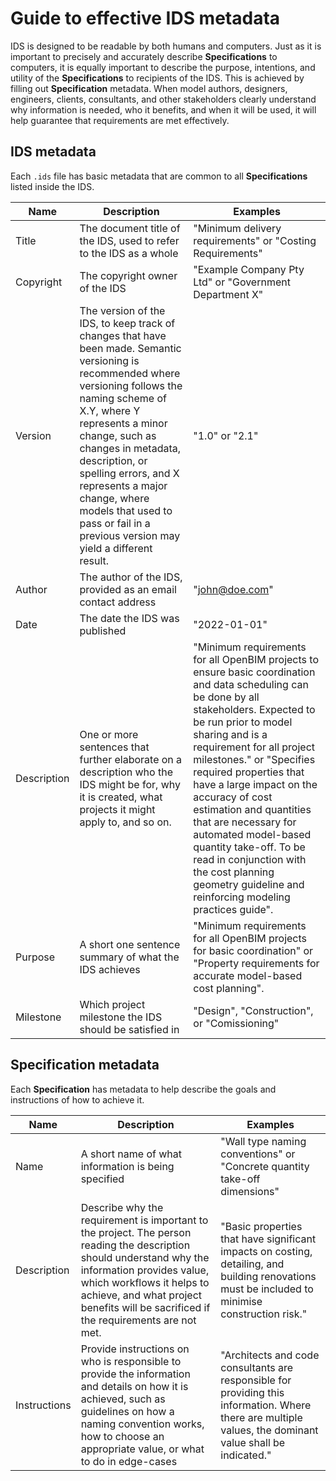 # Guide to effective IDS metadata

IDS is designed to be readable by both humans and computers. Just as it is important to precisely and accurately describe **Specifications** to computers, it is equally important to describe the purpose, intentions, and utility of the **Specifications** to recipients of the IDS. This is achieved by filling out **Specification** metadata. When model authors, designers, engineers, clients, consultants, and other stakeholders clearly understand why information is needed, who it benefits, and when it will be used, it will help guarantee that requirements are met effectively.

## IDS metadata

Each `.ids` file has basic metadata that are common to all **Specifications** listed inside the IDS.

| Name        | Description                                                                                                                                                                                                                                                                                                                                                                              | Examples                                                                                                                                                                                                                                                                                                                                                                                                                                                                                                                 |
| ----------- | ---------------------------------------------------------------------------------------------------------------------------------------------------------------------------------------------------------------------------------------------------------------------------------------------------------------------------------------------------------------------------------------- | ------------------------------------------------------------------------------------------------------------------------------------------------------------------------------------------------------------------------------------------------------------------------------------------------------------------------------------------------------------------------------------------------------------------------------------------------------------------------------------------------------------------------ |
| Title       | The document title of the IDS, used to refer to the IDS as a whole                                                                                                                                                                                                                                                                                                                       | "Minimum delivery requirements" or "Costing Requirements"                                                                                                                                                                                                                                                                                                                                                                                                                                                                |
| Copyright   | The copyright owner of the IDS                                                                                                                                                                                                                                                                                                                                                           | "Example Company Pty Ltd" or "Government Department X"                                                                                                                                                                                                                                                                                                                                                                                                                                                                   |
| Version     | The version of the IDS, to keep track of changes that have been made. Semantic versioning is recommended where versioning follows the naming scheme of X.Y, where Y represents a minor change, such as changes in metadata, description, or spelling errors, and X represents a major change, where models that used to pass or fail in a previous version may yield a different result. | "1.0" or "2.1"                                                                                                                                                                                                                                                                                                                                                                                                                                                                                                           |
| Author      | The author of the IDS, provided as an email contact address                                                                                                                                                                                                                                                                                                                              | "<john@doe.com>"                                                                                                                                                                                                                                                                                                                                                                                                                                                                                                         |
| Date        | The date the IDS was published                                                                                                                                                                                                                                                                                                                                                           | "2022-01-01"                                                                                                                                                                                                                                                                                                                                                                                                                                                                                                             |
| Description | One or more sentences that further elaborate on a description who the IDS might be for, why it is created, what projects it might apply to, and so on.                                                                                                                                                                                                                                   | "Minimum requirements for all OpenBIM projects to ensure basic coordination and data scheduling can be done by all stakeholders. Expected to be run prior to model sharing and is a requirement for all project milestones." or "Specifies required properties that have a large impact on the accuracy of cost estimation and quantities that are necessary for automated model-based quantity take-off. To be read in conjunction with the cost planning geometry guideline and reinforcing modeling practices guide". |
| Purpose     | A short one sentence summary of what the IDS achieves                                                                                                                                                                                                                                                                                                                                    | "Minimum requirements for all OpenBIM projects for basic coordination" or "Property requirements for accurate model-based cost planning".                                                                                                                                                                                                                                                                                                                                                                                |
| Milestone   | Which project milestone the IDS should be satisfied in                                                                                                                                                                                                                                                                                                                                   | "Design", "Construction", or "Comissioning"                                                                                                                                                                                                                                                                                                                                                                                                                                                                              |

## Specification metadata

Each **Specification** has metadata to help describe the goals and instructions of how to achieve it.

| Name         | Description                                                                                                                                                                                                                                                           | Examples                                                                                                                                                  |
| ------------ | --------------------------------------------------------------------------------------------------------------------------------------------------------------------------------------------------------------------------------------------------------------------- | --------------------------------------------------------------------------------------------------------------------------------------------------------- |
| Name         | A short name of what information is being specified                                                                                                                                                                                                                   | "Wall type naming conventions" or "Concrete quantity take-off dimensions"                                                                                 |
| Description  | Describe why the requirement is important to the project. The person reading the description should understand why the information provides value, which workflows it helps to achieve, and what project benefits will be sacrificed if the requirements are not met. | "Basic properties that have significant impacts on costing, detailing, and building renovations must be included to minimise construction risk."          |
| Instructions | Provide instructions on who is responsible to provide the information and details on how it is achieved, such as guidelines on how a naming convention works, how to choose an appropriate value, or what to do in edge-cases                                         | "Architects and code consultants are responsible for providing this information. Where there are multiple values, the dominant value shall be indicated." |
